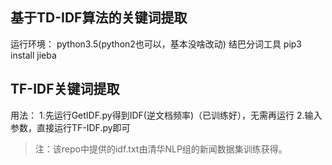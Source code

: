 ## 基于TD-IDF算法的关键词提取
运行环境：
python3.5(python2也可以，基本没啥改动)
结巴分词工具
pip3 install jieba

## TF-IDF关键词提取

用法：
1.先运行GetIDF.py得到IDF(逆文档频率)（已训练好），无需再运行
2.输入参数，直接运行TF-IDF.py即可

> 注：该repo中提供的idf.txt由清华NLP组的新闻数据集训练获得。
